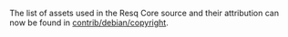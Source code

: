The list of assets used in the Resq Core source and their attribution can now be found in [contrib/debian/copyright](../contrib/debian/copyright).
